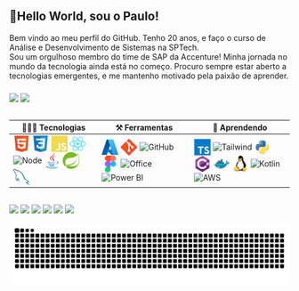 ## 👋Hello World, sou o Paulo!
Bem vindo ao meu perfil do GitHub. Tenho 20 anos, e faço o curso de Análise e Desenvolvimento de Sistemas na SPTech. <br>
Sou um orgulhoso membro do time de SAP da Accenture! Minha jornada no mundo da tecnologia ainda está no começo. Procuro sempre estar aberto a tecnologias emergentes, e me mantenho motivado pela paixão de aprender.

###

<div style="display: block">
  <img height="250em" src="https://github-readme-stats.vercel.app/api?username=Paulo-Alvares&show_icons=true&theme=dark&include_all_commits=true&count_private=true&rank_icon=github&custom_title=Minhas%20Métricas"/>
  <img height="250em" src="https://github-readme-stats.vercel.app/api/top-langs/?username=Paulo-Alvares&layout=donut&langs_count=7&theme=dark&custom_title=Linguagens%20Mais%20Usadas"/>
</div>

##

| 👨🏽‍💻 Tecnologias | ⚒️ Ferramentas | 📕 Aprendendo |
|---------------------|----------------|---------------|
| <img align="center" alt="HTML" height="30" src="https://raw.githubusercontent.com/devicons/devicon/master/icons/html5/html5-original.svg"> <img align="center" alt="CSS" height="30" src="https://raw.githubusercontent.com/devicons/devicon/master/icons/css3/css3-original.svg"> <img align="center" alt="JavaScript" height="30" src="https://raw.githubusercontent.com/devicons/devicon/master/icons/javascript/javascript-plain.svg"> <img align="center" alt="React" height="30" src="https://raw.githubusercontent.com/devicons/devicon/master/icons/react/react-original.svg"> <img align="center" alt="Node" height="30" src="https://cdn.jsdelivr.net/gh/devicons/devicon/icons/nodejs/nodejs-original.svg"> <img align="center" alt="Java" height="30" src="https://raw.githubusercontent.com/devicons/devicon/master/icons/java/java-original.svg"> <img align="center" alt="SpringBoot" height="30" src="https://raw.githubusercontent.com/devicons/devicon/master/icons/spring/spring-original.svg"> <img align="center" alt="MySQL" height="30" src="https://raw.githubusercontent.com/devicons/devicon/master/icons/mysql/mysql-original.svg"> | <img align="center" alt="Azure" height="30" src="https://raw.githubusercontent.com/devicons/devicon/master/icons/azure/azure-original.svg"> <img align="center" alt="Git" height="30" src="https://raw.githubusercontent.com/devicons/devicon/master/icons/git/git-original.svg"> <img align="center" alt="GitHub" height="30" src="https://cdn-icons-png.flaticon.com/128/270/270798.png"> <img align="center" alt="Figma" height="30" src="https://raw.githubusercontent.com/devicons/devicon/master/icons/figma/figma-original.svg"> <img align="center" alt="Office" height="30" src="https://cdn-icons-png.flaticon.com/128/888/888867.png"> <img align="center" alt="Power BI" height="30" src="https://upload.wikimedia.org/wikipedia/commons/thumb/c/cf/New_Power_BI_Logo.svg/1024px-New_Power_BI_Logo.svg.png"> | <img align="center" alt="TypeScript" height="30" src="https://raw.githubusercontent.com/devicons/devicon/master/icons/typescript/typescript-plain.svg"> <img align="center" alt="Tailwind" height="30" src="https://cdn.jsdelivr.net/gh/devicons/devicon@latest/icons/tailwindcss/tailwindcss-original.svg"> <img align="center" alt="Python" height="30" src="https://raw.githubusercontent.com/devicons/devicon/master/icons/python/python-original.svg"> <img align="center" alt="C#" height="30" src="https://raw.githubusercontent.com/devicons/devicon/master/icons/csharp/csharp-original.svg"> <img align="center" alt="Docker" height="30" src="https://raw.githubusercontent.com/devicons/devicon/master/icons/docker/docker-original.svg"> <img align="center" alt="Linux" height="30" src="https://raw.githubusercontent.com/devicons/devicon/master/icons/linux/linux-original.svg"> <img align="center" alt="Kotlin" height="30" src="https://upload.wikimedia.org/wikipedia/commons/thumb/7/74/Kotlin_Icon.png/1024px-Kotlin_Icon.png"> <img align="center" alt="AWS" height="30" src="https://cdn.jsdelivr.net/gh/devicons/devicon@latest/icons/amazonwebservices/amazonwebservices-plain-wordmark.svg"> |



  ##
<div> 
  <a href = "mailto:pauloalvares66@gmail.com"><img src="https://img.shields.io/badge/Gmail-D14836?style=for-the-badge&logo=gmail&logoColor=white" target="_blank"></a>
  <a href="https://www.linkedin.com/in/paulo-alvares-10a5b9272/" target="_blank"><img src="https://img.shields.io/badge/-LinkedIn-%230077B5?style=for-the-badge&logo=linkedin&logoColor=white" target="_blank"></a> 
  <a href="https://www.instagram.com/paulo_10111/" target="_blank"><img src="https://img.shields.io/badge/-Instagram-%23E4405F?style=for-the-badge&logo=instagram&logoColor=white" target="_blank"></a>
  <a href="https://www.facebook.com/paulogabriel.alvares" target="_blank"><img src="https://img.shields.io/badge/Facebook-1877F2?style=for-the-badge&logo=facebook&logoColor=white" target="_blank"></a>
  <a href="https://codepen.io/Poulos-Alvares" target="_blank"><img src="https://img.shields.io/badge/Codepen-000000?style=for-the-badge&logo=codepen&logoColor=white" target="_blank"></a>
  <a href="https://codepen.io/Poulos-Alvares" target="_blank"><img src="	https://img.shields.io/badge/Discord-7289DA?style=for-the-badge&logo=discord&logoColor=white" target="_blank"></a>
</div>

![snake gif](https://github.com/Paulo-Alvares/Paulo-Alvares/blob/output/github-contribution-grid-snake-dark.svg)
